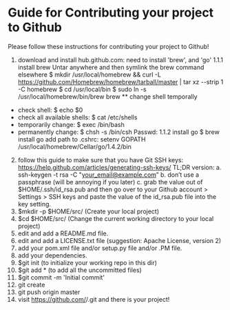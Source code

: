 Guide for Contributing your project to Github
=============================================
Please follow these instructions for contributing your project
to Github!

1. download and install hub.github.com: need to install 'brew', and 'go' 
 1.1.1 install brew 
Untar anywhere and then symlink the brew command elsewhere 
$ mkdir /usr/local/homebrew && curl -L https://github.com/Homebrew/homebrew/tarball/master | tar xz --strip 1 -C homebrew 
$ cd /usr/local/bin 
$ sudo ln -s /usr/local/homebrew/bin/brew brew 
** change shell temporally 
* check shell: 
$ echo $0 
* check all available shells: 
$ cat /etc/shells 
* temporarily change: 
$ exec /bin/bash 
* permanently change: 
$ chsh -s /bin/csh 
Passwd: 
 1.1.2 install go 
$ brew install go 
add path to .cshrc: 
setenv GOPATH /usr/local/homebrew/Cellar/go/1.4.2/bin

2. follow this guide to make sure that you have Git SSH keys:
https://help.github.com/articles/generating-ssh-keys/
  TL;DR version:
   a. ssh-keygen -t rsa -C "your_email@example.com”
   b. don’t use a passphrase (will be annoying if you later)
   c. grab the value out of $HOME/.ssh/id_rsa.pub and then 
go over to your Github account > Settings > SSH keys and paste
the value of the id_rsa.pub file into the key setting.
3. $mkdir -p $HOME/src/<your project name>
 (Create your local project)
4. $cd $HOME/src/<your project name>
 (Change the current working directory to your local project)
5. edit and add a README.md file.
6. edit and add a LICENSE.txt file (suggestion: Apache License, version 2)
7. add your pom.xml file and/or setup.py file and/or .PM file.
8. add your dependencies.
9. $git init 
 (to initialize your working repo in this dir)
10. $git add * 
 (to add all the uncommitted files)
11. $git commit -m 'Initial commit'
12. git create 
13. git push origin master
14. visit https://github.com/<your username>/<your projedt>.git and there
is your project!
